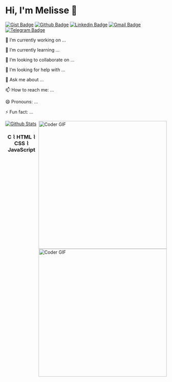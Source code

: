 # Hi, I'm Melisse 👋
[![Gist Badge](https://img.shields.io/badge/-Gist-555859?style=flat-square&logo=Github&logoColor=white&link=https://gist.github.com/melissecabral)](https://gist.github.com/melissecabral)
[![Github Badge](https://img.shields.io/badge/-Github-000?style=flat-square&logo=Github&logoColor=white&link=https://github.com/melissecabral)](https://github.com/melissecabral)
[![Linkedin Badge](https://img.shields.io/badge/-LinkedIn-blue?style=flat-square&logo=Linkedin&logoColor=white&link=https://www.linkedin.com/in/melisse-p-cabral-48b963117/)](https://www.linkedin.com/in/melisse-p-cabral-48b963117/)
[![Gmail Badge](https://img.shields.io/badge/-Gmail-c14438?style=flat-square&logo=Gmail&logoColor=white&link=mailto:melissecabral@gmail.com)](mailto:melissecabral@gmail.com)
[![Telegram Badge](https://img.shields.io/badge/-Telegram-1ca0f1?style=flat-square&labelColor=1ca0f1&logo=telegram&logoColor=white&link=https://t.me/melissecabral/)](https://t.me/melissecabral/)

  🔭 I’m currently working on ...
  
  🌱 I’m currently learning ...
  
  👯 I’m looking to collaborate on ...
  
  🤔 I’m looking for help with ...
  
  💬 Ask me about ...
  
  📫 How to reach me: ...
  
  😄 Pronouns: ...
  
  ⚡ Fun fact: ... 
  
<span>

  
  <img align='right' src="https://media.giphy.com/media/SWoSkN6DxTszqIKEqv/giphy.gif" alt="Coder GIF" width="400">
</span>

<img align='right' src="https://media.giphy.com/media/SWoSkN6DxTszqIKEqv/giphy.gif" alt="Coder GIF" width="400">

[![Github Stats](https://github-readme-stats.vercel.app/api?username=melissecabral&hide=[%22issues%22,%22prs%22,%22contribs%22]&show_icons=true&theme=dracula)](https://github.com/melissecabral)

<h3 align="center"> C ⌇ HTML ⌇ CSS ⌇ JavaScript </h3>
